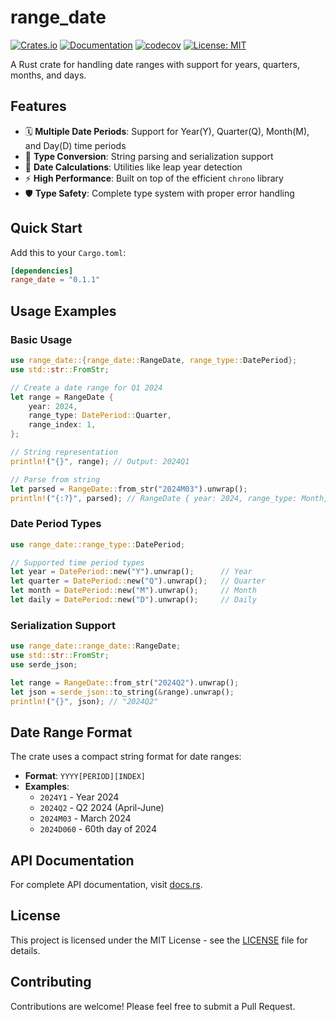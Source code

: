 # range_date

[![Crates.io](https://img.shields.io/crates/v/range_date.svg)](https://crates.io/crates/range_date)
[![Documentation](https://docs.rs/range_date/badge.svg)](https://docs.rs/range_date)
[![codecov](https://codecov.io/github/GuoMonth/range_date/graph/badge.svg?token=LPXZVA7GSB)](https://codecov.io/github/GuoMonth/range_date)
[![License: MIT](https://img.shields.io/badge/License-MIT-yellow.svg)](https://opensource.org/licenses/MIT)

A Rust crate for handling date ranges with support for years, quarters, months, and days.

## Features

- 🗓️ **Multiple Date Periods**: Support for Year(Y), Quarter(Q), Month(M), and Day(D) time periods
- 🔄 **Type Conversion**: String parsing and serialization support
- 📅 **Date Calculations**: Utilities like leap year detection
- ⚡ **High Performance**: Built on top of the efficient `chrono` library
- 🛡️ **Type Safety**: Complete type system with proper error handling

## Quick Start

Add this to your `Cargo.toml`:

```toml
[dependencies]
range_date = "0.1.1"
```

## Usage Examples

### Basic Usage

```rust
use range_date::{range_date::RangeDate, range_type::DatePeriod};
use std::str::FromStr;

// Create a date range for Q1 2024
let range = RangeDate {
    year: 2024,
    range_type: DatePeriod::Quarter,
    range_index: 1,
};

// String representation
println!("{}", range); // Output: 2024Q1

// Parse from string
let parsed = RangeDate::from_str("2024M03").unwrap();
println!("{:?}", parsed); // RangeDate { year: 2024, range_type: Month, range_index: 3 }
```

### Date Period Types

```rust
use range_date::range_type::DatePeriod;

// Supported time period types
let year = DatePeriod::new("Y").unwrap();      // Year
let quarter = DatePeriod::new("Q").unwrap();   // Quarter  
let month = DatePeriod::new("M").unwrap();     // Month
let daily = DatePeriod::new("D").unwrap();     // Daily
```

### Serialization Support

```rust
use range_date::range_date::RangeDate;
use std::str::FromStr;
use serde_json;

let range = RangeDate::from_str("2024Q2").unwrap();
let json = serde_json::to_string(&range).unwrap();
println!("{}", json); // "2024Q2"
```

## Date Range Format

The crate uses a compact string format for date ranges:

- **Format**: `YYYY[PERIOD][INDEX]`
- **Examples**:
  - `2024Y1` - Year 2024
  - `2024Q2` - Q2 2024 (April-June)
  - `2024M03` - March 2024
  - `2024D060` - 60th day of 2024

## API Documentation

For complete API documentation, visit [docs.rs](https://docs.rs/range_date).

## License

This project is licensed under the MIT License - see the [LICENSE](LICENSE) file for details.

## Contributing

Contributions are welcome! Please feel free to submit a Pull Request.
